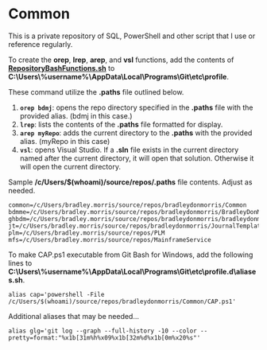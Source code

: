 # Common

This is a private repository of SQL, PowerShell and other script that I use or reference regularly.

To create the **orep**, **lrep**, **arep**, and **vsl** functions, add the contents of [**RepositoryBashFunctions.sh**](https://github.com/bradleydonmorris/Common/blob/master/RepositoryBashFunctions.sh) to **C:\Users\\%username%\AppData\Local\Programs\Git\etc\profile**.

These command utilize the **.paths** file outlined below.

1. **`orep bdmj`**: opens the repo directory specified in the **.paths** file with the provided alias. (bdmj in this case.)
2. **`lrep`**: lists the contents of the **.paths** file formatted for display.
3. **`arep myRepo`**: adds the current directory to the **.paths** with the provided alias. (myRepo in this case)
4. **`vsl`**: opens Visual Studio. If a **.sln** file exists in the current directory named after the current directory, it will open that solution. Otherwise it will open the current directory.

Sample **/c/Users/$(whoami)/source/repos/.paths** file contents. Adjust as needed.
```shell
common=/c/Users/bradley.morris/source/repos/bradleydonmorris/Common
bdmme=/c/Users/bradley.morris/source/repos/bradleydonmorris/BradleyDonMorris.me
ghbdm=/c/Users/bradley.morris/source/repos/bradleydonmorris/bradleydonmorris
jt=/c/Users/bradley.morris/source/repos/bradleydonmorris/JournalTemplate
plm=/c/Users/bradley.morris/source/repos/PLM
mfs=/c/Users/bradley.morris/source/repos/MainframeService
```

To make CAP.ps1 executable from Git Bash for Windows, add the following lines to **C:\Users\\%username%\AppData\Local\Programs\Git\etc\profile.d\aliases.sh**.

```shell
alias cap='powershell -File /c/Users/$(whoami)/source/repos/bradleydonmorris/Common/CAP.ps1'
```

Additional aliases that may be needed...
```shell
alias glg='git log --graph --full-history -10 --color --pretty=format:"%x1b[31m%h%x09%x1b[32m%d%x1b[0m%x20%s"'
```
